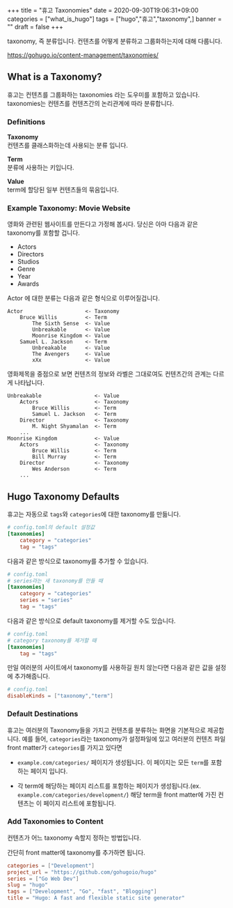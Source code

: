 +++
title = "휴고 Taxonomies"
date = 2020-09-30T19:06:31+09:00
categories = ["what_is_hugo"]
tags = ["hugo","휴고","taxonomy",]
banner = ""
draft = false
+++

taxonomy, 즉 분류입니다. 컨텐츠를 어떻게 분류하고 그룹화하는지에 대해 다룹니다.

https://gohugo.io/content-management/taxonomies/

## What is a Taxonomy?
휴고는 컨텐츠를 그룹화하는 taxonomies 라는 도우미를 포함하고 있습니다. taxonomies는 컨텐츠를 컨텐츠간의 논리관계에 따라 분류합니다.

### Definitions

**Taxonomy**  
컨텐츠를 클래스화하는데 사용되는 분류 입니다.

**Term**  
분류에 사용하는 키입니다.

**Value**  
term에 할당된 일부 컨텐츠들의 묶음입니다.

### Example Taxonomy: Movie Website

영화와 관련된 웹사이트를 만든다고 가정해 봅시다. 당신은 아마 다음과 같은 taxonomy를 포함할 겁니다.

* Actors
* Directors
* Studios
* Genre
* Year
* Awards

Actor 에 대한 분류는 다음과 같은 형식으로 이루어질겁니다.
```
Actor                    <- Taxonomy
    Bruce Willis         <- Term
        The Sixth Sense  <- Value
        Unbreakable      <- Value
        Moonrise Kingdom <- Value
    Samuel L. Jackson    <- Term
        Unbreakable      <- Value
        The Avengers     <- Value
        xXx              <- Value
```
영화제목을 중점으로 보면 컨텐츠의 정보와 라벨은 그대로여도 컨텐츠간의 관계는 다르게 나타납니다.  

```
Unbreakable                 <- Value
    Actors                  <- Taxonomy
        Bruce Willis        <- Term
        Samuel L. Jackson   <- Term
    Director                <- Taxonomy
        M. Night Shyamalan  <- Term
    ...
Moonrise Kingdom            <- Value
    Actors                  <- Taxonomy
        Bruce Willis        <- Term
        Bill Murray         <- Term
    Director                <- Taxonomy
        Wes Anderson        <- Term
    ...
```

## Hugo Taxonomy Defaults
휴고는 자동으로 `tags`와 `categories`에 대한 taxonomy를 만듦니다.

```toml
# config.toml의 default 설정값
[taxonomies]
    category = "categories"
    tag = "tags"
```

다음과 같은 방식으로 taxonomy를 추가할 수 있습니다.
```toml
# config.toml
# series라는 새 taxonomy를 만들 때
[taxonomies]
    category = "categories"
    series = "series"
    tag = "tags"
```

다음과 같은 방식으로 default taxonomy를 제거할 수도 있습니다.

```toml
# config.toml
# category taxonomy를 제거할 때
[taxonomies]
    tag = "tags"
```

만일 여러분의 사이트에서 taxonomy를 사용하길 원치 않는다면 다음과 같은 값을 설정에 추가해줍니다.
```toml
# config.toml
disableKinds = ["taxonomy","term"]
```

### Default Destinations

휴고는 여러분의 Taxonomy들을 가지고 컨텐츠를 분류하는 화면을 기본적으로 제공합니다. 예를 들어, `categories`라는 taxonomy가 설정파일에 있고 여러분의 컨텐츠 파일 front matter가 `categories`를 가지고 있다면 
* `example.com/categories/` 페이지가 생성됩니다. 이 페이지는 모든 `term`를 포함하는 페이지 입니다.

* 각 term에 해당하는 페이지 리스트를 포함하는 페이지가 생성됩니다.(ex. `example.com/categories/development/`) 해당 term을 front matter에 가진 컨텐츠는 이 페이지 리스트에 포함됩니다.

### Add Taxonomies to Content

컨텐츠가 어느 taxonomy 속할지 정하는 방법입니다.

간단히 front matter에 taxonomy를 추가하면 됩니다.

```toml {{ hl_lines=[1,3,5]}}
categories = ["Development"]
project_url = "https://github.com/gohugoio/hugo"
series = ["Go Web Dev"]
slug = "hugo"
tags = ["Development", "Go", "fast", "Blogging"]
title = "Hugo: A fast and flexible static site generator"
```

